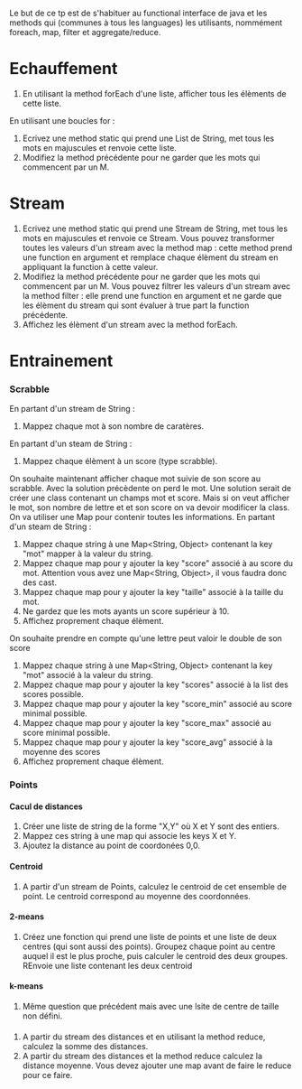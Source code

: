 Le but de ce tp est de s'habituer au functional interface de java et les methods qui (communes à tous les languages) les utilisants, 
nommément foreach, map, filter et aggregate/reduce.

# Echauffement

1. En utilisant la method forEach d'une liste, afficher tous les élèments de cette liste.

En utilisant une boucles for :
1. Ecrivez une method static qui prend une List de String, met tous les mots en majuscules et renvoie cette liste.
2. Modifiez la method précédente pour ne garder que les mots qui commencent par un M.

# Stream
1. Ecrivez une method static qui prend une Stream de String, met tous les mots en majuscules et renvoie ce Stream. 
Vous pouvez transformer toutes les valeurs d'un stream avec la method map : cette method prend une function en argument 
et remplace chaque élèment du stream en appliquant la function à cette valeur.
2. Modifiez la method précédente pour ne garder que les mots qui commencent par un M.
Vous pouvez filtrer les valeurs d'un stream avec la method filter : elle prend une function en argument
et ne garde que les élèment du stream qui sont évaluer à true part la function précédente.
3. Affichez les élèment d'un stream avec la method forEach.


# Entrainement

### Scrabble

En partant d'un stream de String :
1. Mappez chaque mot à son nombre de caratères.

En partant d'un steam de String :
1. Mappez chaque élèment à un score (type scrabble).

On souhaite maintenant afficher chaque mot suivie de son score au scrabble.
Avec la solution précèdente on perd le mot.
Une solution serait de créer une class contenant un champs mot et score.
Mais si on veut afficher le mot, son nombre de lettre et et son score on va devoir modificer la class.
On va utiliser une Map pour contenir toutes les informations.
En partant d'un steam de String :
1. Mappez chaque string à une Map<String, Object> contenant la key "mot" mapper à la valeur du string.
2. Mappez chaque map pour y ajouter la key "score" associé à au score du mot. 
Attention vous avez une Map<String, Object>, il vous faudra donc des cast.
3. Mappez chaque map pour y ajouter la key "taille" associé à la taille du mot.
4. Ne gardez que les mots ayants un score supérieur à 10.
5. Affichez proprement chaque élèment.

On souhaite prendre en compte qu'une lettre peut valoir le double de son score
1. Mappez chaque string à une Map<String, Object> contenant la key "mot" associé à la valeur du string.
2. Mappez chaque map pour y ajouter la key "scores" associé à la list des scores possible.
3. Mappez chaque map pour y ajouter la key "score_min" associé au score minimal possible.
4. Mappez chaque map pour y ajouter la key "score_max" associé au score minimal possible.
5. Mappez chaque map pour y ajouter la key "score_avg" associé à la moyenne des scores
6. Affichez proprement chaque élèment.


### Points

#### Cacul de distances
1. Créer une liste de string de la forme "X,Y" où X et Y sont des entiers.
2. Mappez ces string à une map qui associe les keys X et Y.
3. Ajoutez la distance au point de coordonées 0,0.

#### Centroid
1. A partir d'un stream de Points, calculez le centroid de cet ensemble de point. Le centroid correspond au moyenne des coordonnées.

#### 2-means
1. Créez une fonction qui prend une liste de points et une liste de deux centres (qui sont aussi des points). 
Groupez chaque point au centre auquel il est le plus proche, puis calculer le centroid des deux groupes.
REnvoie une liste contenant les deux centroid

#### k-means
1. Même question que précédent mais avec une lsite de centre de taille non défini.


####
1. A partir du stream des distances et en utilisant la method reduce, calculez la somme des distances.
2. A partir du stream des distances et la method reduce calculez la distance moyenne. 
Vous devez ajouter une map avant de faire le reduce pour ce faire.


